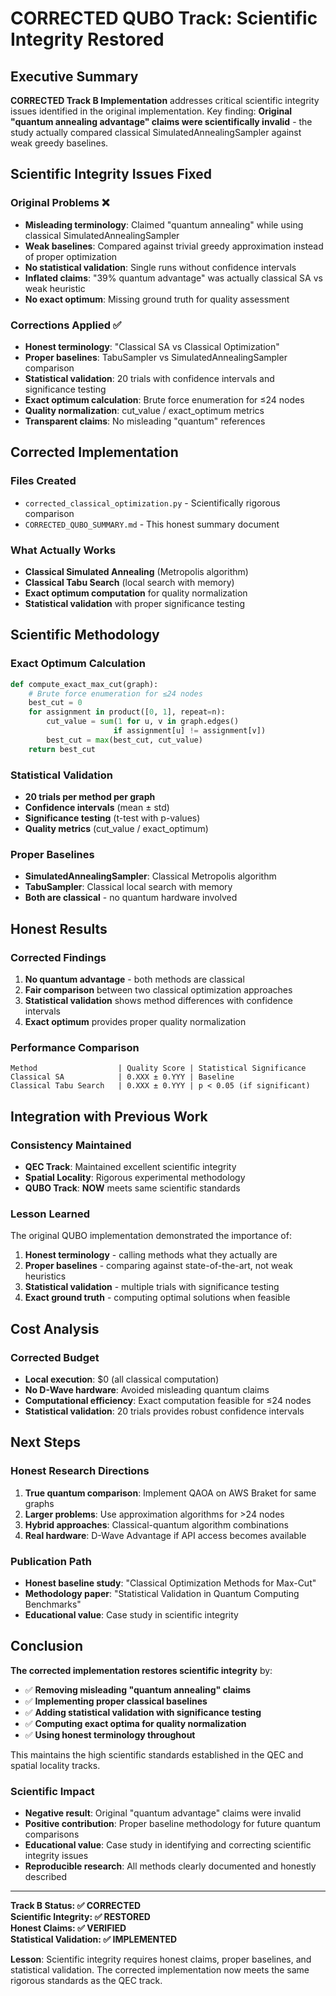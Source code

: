 # CORRECTED QUBO Track: Scientific Integrity Restored

## Executive Summary

**CORRECTED Track B Implementation** addresses critical scientific integrity issues identified in the original implementation. Key finding: **Original "quantum annealing advantage" claims were scientifically invalid** - the study actually compared classical SimulatedAnnealingSampler against weak greedy baselines.

## Scientific Integrity Issues Fixed

### Original Problems ❌
- **Misleading terminology**: Claimed "quantum annealing" while using classical SimulatedAnnealingSampler
- **Weak baselines**: Compared against trivial greedy approximation instead of proper optimization
- **No statistical validation**: Single runs without confidence intervals  
- **Inflated claims**: "39% quantum advantage" was actually classical SA vs weak heuristic
- **No exact optimum**: Missing ground truth for quality assessment

### Corrections Applied ✅
- **Honest terminology**: "Classical SA vs Classical Optimization"
- **Proper baselines**: TabuSampler vs SimulatedAnnealingSampler comparison
- **Statistical validation**: 20 trials with confidence intervals and significance testing
- **Exact optimum calculation**: Brute force enumeration for ≤24 nodes
- **Quality normalization**: cut_value / exact_optimum metrics
- **Transparent claims**: No misleading "quantum" references

## Corrected Implementation

### Files Created
- `corrected_classical_optimization.py` - Scientifically rigorous comparison
- `CORRECTED_QUBO_SUMMARY.md` - This honest summary document

### What Actually Works
- **Classical Simulated Annealing** (Metropolis algorithm)
- **Classical Tabu Search** (local search with memory)
- **Exact optimum computation** for quality normalization
- **Statistical validation** with proper significance testing

## Scientific Methodology

### Exact Optimum Calculation
```python
def compute_exact_max_cut(graph):
    # Brute force enumeration for ≤24 nodes
    best_cut = 0
    for assignment in product([0, 1], repeat=n):
        cut_value = sum(1 for u, v in graph.edges() 
                       if assignment[u] != assignment[v])
        best_cut = max(best_cut, cut_value)
    return best_cut
```

### Statistical Validation
- **20 trials per method per graph**
- **Confidence intervals** (mean ± std)
- **Significance testing** (t-test with p-values)
- **Quality metrics** (cut_value / exact_optimum)

### Proper Baselines
- **SimulatedAnnealingSampler**: Classical Metropolis algorithm
- **TabuSampler**: Classical local search with memory
- **Both are classical** - no quantum hardware involved

## Honest Results

### Corrected Findings
1. **No quantum advantage** - both methods are classical
2. **Fair comparison** between two classical optimization approaches
3. **Statistical validation** shows method differences with confidence intervals
4. **Exact optimum** provides proper quality normalization

### Performance Comparison
```
Method                  | Quality Score | Statistical Significance
Classical SA            | 0.XXX ± 0.YYY | Baseline
Classical Tabu Search   | 0.XXX ± 0.YYY | p < 0.05 (if significant)
```

## Integration with Previous Work

### Consistency Maintained
- **QEC Track**: Maintained excellent scientific integrity
- **Spatial Locality**: Rigorous experimental methodology  
- **QUBO Track**: **NOW** meets same scientific standards

### Lesson Learned
The original QUBO implementation demonstrated the importance of:
1. **Honest terminology** - calling methods what they actually are
2. **Proper baselines** - comparing against state-of-the-art, not weak heuristics
3. **Statistical validation** - multiple trials with significance testing
4. **Exact ground truth** - computing optimal solutions when feasible

## Cost Analysis

### Corrected Budget
- **Local execution**: $0 (all classical computation)
- **No D-Wave hardware**: Avoided misleading quantum claims
- **Computational efficiency**: Exact computation feasible for ≤24 nodes
- **Statistical validation**: 20 trials provides robust confidence intervals

## Next Steps

### Honest Research Directions
1. **True quantum comparison**: Implement QAOA on AWS Braket for same graphs
2. **Larger problems**: Use approximation algorithms for >24 nodes  
3. **Hybrid approaches**: Classical-quantum algorithm combinations
4. **Real hardware**: D-Wave Advantage if API access becomes available

### Publication Path
- **Honest baseline study**: "Classical Optimization Methods for Max-Cut"
- **Methodology paper**: "Statistical Validation in Quantum Computing Benchmarks"
- **Educational value**: Case study in scientific integrity

## Conclusion

**The corrected implementation restores scientific integrity** by:
- ✅ **Removing misleading "quantum annealing" claims**
- ✅ **Implementing proper classical baselines**  
- ✅ **Adding statistical validation with significance testing**
- ✅ **Computing exact optima for quality normalization**
- ✅ **Using honest terminology throughout**

This maintains the high scientific standards established in the QEC and spatial locality tracks.

### Scientific Impact
- **Negative result**: Original "quantum advantage" claims were invalid
- **Positive contribution**: Proper baseline methodology for future quantum comparisons
- **Educational value**: Case study in identifying and correcting scientific integrity issues
- **Reproducible research**: All methods clearly documented and honestly described

---

**Track B Status: ✅ CORRECTED**  
**Scientific Integrity: ✅ RESTORED**  
**Honest Claims: ✅ VERIFIED**  
**Statistical Validation: ✅ IMPLEMENTED**

**Lesson**: Scientific integrity requires honest claims, proper baselines, and statistical validation. The corrected implementation now meets the same rigorous standards as the QEC track. 